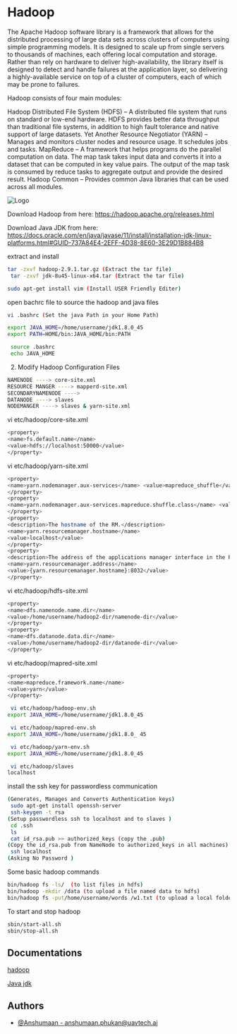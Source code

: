 # Hadoop

The Apache Hadoop software library is a framework that allows for the distributed processing of large data sets across clusters of computers using simple programming models. It is designed to scale up from single servers to thousands of machines, each offering local computation and storage. Rather than rely on hardware to deliver high-availability, the library itself is designed to detect and handle failures at the application layer, so delivering a highly-available service on top of a cluster of computers, each of which may be prone to failures.

Hadoop consists of four main modules:

Hadoop Distributed File System (HDFS) – A distributed file system that runs on standard or low-end hardware. HDFS provides better data throughput than traditional file systems, in addition to high fault tolerance and native support of large datasets.
Yet Another Resource Negotiator (YARN) – Manages and monitors cluster nodes and resource usage. It schedules jobs and tasks.
MapReduce – A framework that helps programs do the parallel computation on data. The map task takes input data and converts it into a dataset that can be computed in key value pairs. The output of the map task is consumed by reduce tasks to aggregate output and provide the desired result.
Hadoop Common – Provides common Java libraries that can be used across all modules.

![Logo](https://editor.analyticsvidhya.com/uploads/526181_kPKoXmHBDmGthbah-0549A.png)

Download Hadoop from here: https://hadoop.apache.org/releases.html

Download Java JDK from here: https://docs.oracle.com/en/java/javase/11/install/installation-jdk-linux-platforms.html#GUID-737A84E4-2EFF-4D38-8E60-3E29D1B884B8

extract and install
```bash
tar -zxvf hadoop-2.9.1.tar.gz (Extract the tar file)
 tar -zxvf jdk-8u45-linux-x64.tar (Extract the tar file)

sudo apt-get install vim (Install USER Friendly Editer)
```

 open bachrc file to source the hadoop and java files 
```bash
vi .bashrc (Set the java Path in your Home Path)

export JAVA_HOME=/home/username/jdk1.8.0_45
export PATH=HOME/bin:JAVA_HOME/bin:PATH

 source .bashrc 
 echo JAVA_HOME 
```

2. Modify Hadoop Configuration Files
```bash
NAMENODE ----> core-site.xml
RESOURCE MANGER ----> mapperd-site.xml
SECONDARYNAMENODE ---->
DATANODE ----> slaves
NODEMANGER ----> slaves & yarn-site.xml
```

vi etc/hadoop/core-site.xml
```bash
<property>
<name>fs.default.name</name>
<value>hdfs://localhost:50000</value>
</property>
```
 vi etc/hadoop/yarn-site.xml
```bash
<property>
<name>yarn.nodemanager.aux-services</name> <value>mapreduce_shuffle</value>
</property>
<property>
<name>yarn.nodemanager.aux-services.mapreduce.shuffle.class</name> <value>org.apache.hadoop.mapred.ShuffleHandler</value>
</property>
<property>
<description>The hostname of the RM.</description>
<name>yarn.resourcemanager.hostname</name>
<value>localhost</value>
</property>
<property>
<description>The address of the applications manager interface in the RM.</description>
<name>yarn.resourcemanager.address</name>
<value>{yarn.resourcemanager.hostname}:8032</value>
</property>
```

 vi etc/hadoop/hdfs-site.xml
```bash
<property>
<name>dfs.namenode.name.dir</name>
<value>/home/username/hadoop2-dir/namenode-dir</value>
</property>
<property>
<name>dfs.datanode.data.dir</name>
<value>/home/username/hadoop2-dir/datanode-dir</value>
</property>
```

 vi etc/hadoop/mapred-site.xml
```bash
<property>
<name>mapreduce.framework.name</name>
<value>yarn</value>
</property>
```

```bash
 vi etc/hadoop/hadoop-env.sh
export JAVA_HOME=/home/username/jdk1.8.0_45

 vi etc/hadoop/mapred-env.sh
export JAVA_HOME=/home/username/jdk1.8.0_ 45

 vi etc/hadoop/yarn-env.sh
export JAVA_HOME=/home/username/jdk1.8.0_45

 vi etc/hadoop/slaves
localhost
```

install the ssh key for passwordless communication

```bash
(Generates, Manages and Converts Authentication keys)
 sudo apt-get install openssh-server
 ssh-keygen -t rsa
(Setup passwordless ssh to localhost and to slaves )
 cd .ssh
 ls
 cat id_rsa.pub >> authorized_keys (copy the .pub)
(Copy the id_rsa.pub from NameNode to authorized_keys in all machines)
 ssh localhost
(Asking No Password )

```

Some basic hadoop commands

```bash
bin/hadoop fs -ls/  (to list files in hdfs)
bin/hadoop -mkdir /data (to upload a file named data to hdfs)
bin/hadoop fs -put/home/username/words /w1.txt (to upload a local folder to hdfs)

```

To start and stop hadoop

```bash
sbin/start-all.sh
sbin/stop-all.sh

```

## Documentations

[hadoop](https://hadoop.apache.org/) 

[Java jdk](https://docs.oracle.com/javase/8/docs/)



## Authors

- [@Anshumaan - <anshumaan.phukan@uavtech.ai>](https://github.com/Anshumaan031)
